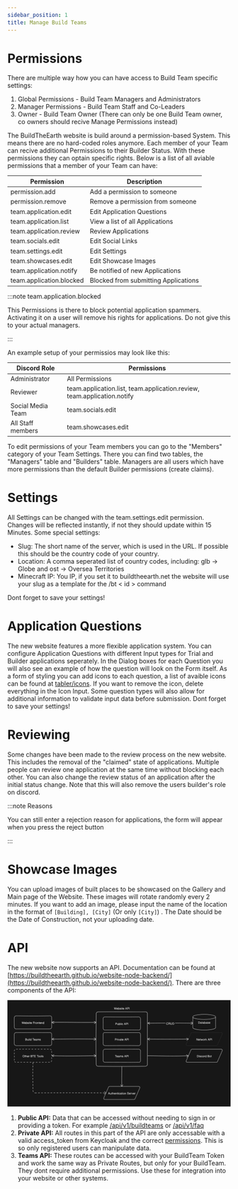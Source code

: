 ```yaml
---
sidebar_position: 1
title: Manage Build Teams
---
```


# Permissions

There are multiple way how you can have access to Build Team specific settings:

1. Global Permissions - Build Team Managers and Administrators
2. Manager Permissions - Build Team Staff and Co-Leaders
3. Owner - Build Team Owner (There can only be one Build Team owner, co owners should recive Manage Permissions instead)

The BuildTheEarth website is build around a permission-based System. This means there are no hard-coded roles anymore. Each member of your Team can recive additional Permissions to their Builder Status. With these permissions they can optain specific rights.
Below is a list of all aviable permissions that a member of your Team can have:

| Permission               | Description                          |
|--------------------------|--------------------------------------|
| permission.add           | Add a permission to someone          |
| permission.remove        | Remove a permission from someone     |
| team.application.edit    | Edit Application Questions           |
| team.application.list    | View a list of all Applications      |
| team.application.review  | Review Applications                  |
| team.socials.edit        | Edit Social Links                    |
| team.settings.edit       | Edit Settings                        |
| team.showcases.edit      | Edit Showcase Images                 |
| team.application.notify  | Be notified of new Applications      |
| team.application.blocked | Blocked from submitting Applications |

:::note team.application.blocked

This Permissions is there to block potential application spammers. Activating it on a user will remove his rights for applications. Do not give this to your actual managers.

:::

An example setup of your permissios may look like this:

| Discord Role      | Permissions                                                           |
|-------------------|-----------------------------------------------------------------------|
| Administrator     | All Permissions                                                       |
| Reviewer          | team.application.list, team.application.review, team.application.notify |
| Social Media Team | team.socials.edit                                                     |
| All Staff members | team.showcases.edit                                                   |

To edit permissions of your Team members you can go to the "Members" category of your Team Settings. There you can find two tables, the "Managers" table and "Builders" table. 
Managers are all users which have more permissions than the default Builder permissions (create claims).

# Settings

All Settings can be changed with the team.settings.edit permission. Changes will be reflected instantly, if not they should update within 15 Minutes. 
Some special settings:
* Slug: The short name of the server, which is used in the URL. If possible this should be the country code of your country. 
* Location: A comma seperated list of country codes, including: glb -> Globe and ost -> Oversea Territories
* Minecraft IP: You IP, if you set it to buildtheearth.net the website will use your slug as a template for the /bt < id > command

Dont forget to save your settings!

# Application Questions

The new website features a more flexible application system. You can configure Application Questions with different Input types for Trial and Builder applications seperately.
In the Dialog boxes for each Question you will also see an example of how the question will look on the Form itself.
As a form of styling you can add icons to each question, a list of avaible icons can be found at [tabler/icons](https://tabler.io/icons). If you want to remove the icon, delete everything in the Icon Input. Some question types will also allow for additional information to validate input data before submission.
Dont forget to save your settings!

# Reviewing

Some changes have been made to the review process on the new website. This includes the removal of the "claimed" state of applications. Multiple people can review one application at the same time without blocking each other. You can also change the review status of an application after the initial status change. 
Note that this will also remove the users builder's role on discord.

:::note Reasons

You can still enter a rejection reason for applications, the form will appear when you press the reject button

:::

# Showcase Images

You can upload images of built places to be showcased on the Gallery and Main page of the Website. These images will rotate randomly every 2 minutes. 
If you want to add an image, please input the name of the location in the format of `[Building], [City]` (Or only `[City]`) . The Date should be the Date of Construction, not your uploading date.

# API

The new website now supports an API. Documentation can be found at [https://buildtheearth.github.io/website-node-backend/](https://buildtheearth.github.io/website-node-backend/). There are three components of the API:

![API Overview](api.png)

1. **Public API:** Data that can be accessed without needing to sign in or providing a token. For example [/api/v1/buildteams](https://api.buildtheearth.net/api/v1/buildteams) or [/api/v1/faq](https://api.buildtheearth.net/api/v1/faq)
2. **Private API:** All routes in this part of the API are only accessable with a valid access_token from Keycloak and the correct [permissions](#permissions). This is so only registered users can manipulate data.
3. **Teams API:** These routes can be accessed with your BuildTeam Token and work the same way as Private Routes, but only for your BuildTeam. They dont require additional permissions. Use these for integration into your website or other systems.